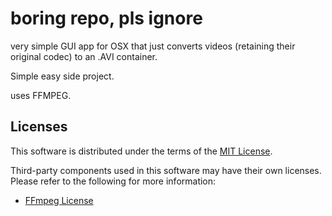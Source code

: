 # boring repo, pls ignore

very simple GUI app for OSX that just converts videos (retaining their original codec) to an .AVI container.

Simple easy side project.

uses FFMPEG.

## Licenses

This software is distributed under the terms of the [MIT License](LICENSE).

Third-party components used in this software may have their own licenses. 
Please refer to the following for more information:

- [FFmpeg License](https://ffmpeg.org/legal.html)